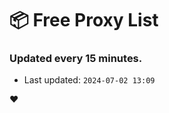 # :package: Free Proxy List
### Updated every 15 minutes.

- Last updated: `2024-07-02 13:09`

:heart:
